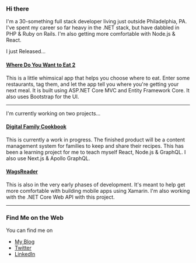 ### Hi there 

I'm a 30-something full stack developer living just outside Philadelphia, PA. I've spent my career so far heavy in the .NET stack, but have dabbled in PHP & Ruby on Rails. I'm also getting more comfortable with Node.js & React.

I just Released...

#### [Where Do You Want to Eat 2](https://github.com/kpwags/Where-Do-You-Want-To-Eat-2)

This is a little whimsical app that helps you choose where to eat. Enter some restaurants, tag them, and let the app tell you where you're getting your next meal. It is built using ASP.NET Core MVC and Entity Framework Core. It also uses Bootstrap for the UI.

---

I'm currently working on two projects...

#### [Digital Family Cookbook](https://github.com/kpwags/digitalfamilycookbook)

This is currently a work in progress. The finished product will be a content management system for families to keep and share their recipes. This has been a learning project for me to teach myself React, Node.js & GraphQL. I also use Next.js & Apollo GraphQL.

#### [WagsReader](https://github.com/kpwags/WagsReader)

This is also in the very early phases of development. It's meant to help get more comfortable with building mobile apps using Xamarin. I'm also working with the .NET Core Web API with this project.

---

### Find Me on the Web

You can find me on

- [My Blog](https://kpwags.com)
- [Twitter](https://twitter.com/kpwags)
- [LinkedIn](https://www.linkedin.com/in/keithwagner/)
